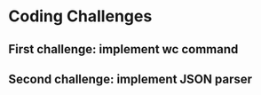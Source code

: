# Coding Challenges

## First challenge: implement wc command
## Second challenge: implement JSON parser
